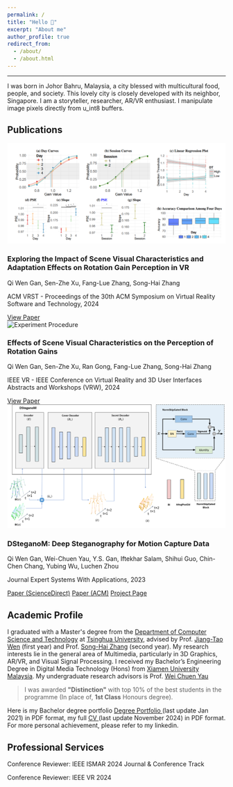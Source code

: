 ```yaml
---
permalink: /
title: "Hello 👋"
excerpt: "About me"
author_profile: true
redirect_from: 
  - /about/
  - /about.html
---
```

------
I was born in Johor Bahru, Malaysia, a city blessed with multicultural food, people, and society. This lovely city is closely developed with its neighbor, Singapore. I am a storyteller, researcher, AR/VR enthusiast. I manipulate image pixels directly from u_int8 buffers. 

Publications
------

<div class="publication-card">
        <div class="publication-image">
            <img src="./images/ACM_VRST_EXPERIMENT_PROCEDURE.PNG" alt="VR Experiment Procedure">
        </div>
        <div class="publication-content">
            <h3 class="publication-title">Exploring the Impact of Scene Visual Characteristics and Adaptation Effects on Rotation Gain Perception in VR</h3>
            <p class="publication-authors">
                <span class="author-highlight">Qi Wen Gan</span>, Sen-Zhe Xu, Fang-Lue Zhang, Song-Hai Zhang
            </p>
            <p class="publication-venue">
                <span class="venue-highlight">ACM VRST</span> - Proceedings of the 30th ACM Symposium on Virtual Reality Software and Technology, 2024
            </p>
            <div class="publication-links">
                <a href="https://dl.acm.org/doi/10.1145/3641825.3687733" target="_blank" class="publication-link">View Paper</a>
            </div>
        </div>
    </div>

<div class="publication-card">
        <div class="publication-image">
            <img src="./images/Experiment_Procedure.png" alt="Experiment Procedure">
        </div>
        <div class="publication-content">
            <h3 class="publication-title">Effects of Scene Visual Characteristics on the Perception of Rotation Gains</h3>
            <p class="publication-authors">
                <span class="author-highlight">Qi Wen Gan</span>, Sen-Zhe Xu, Ran Gong, Fang-Lue Zhang, Song-Hai Zhang
            </p>
            <p class="publication-venue">
                <span class="venue-highlight">IEEE VR</span> - IEEE Conference on Virtual Reality and 3D User Interfaces Abstracts and Workshops (VRW), 2024
            </p>
            <div class="publication-links">
                <a href="https://ieeexplore.ieee.org/document/10536471" target="_blank" class="publication-link">View Paper</a>
            </div>
        </div>
    </div>

<div class="publication-card">
        <div class="publication-image">
            <img src="./images/DStegMFullArchitecture.png" alt="DSteganoM Architecture">
        </div>
        <div class="publication-content">
            <h3 class="publication-title">DSteganoM: Deep Steganography for Motion Capture Data</h3>
            <p class="publication-authors">
                <span class="author-highlight">Qi Wen Gan</span>, Wei-Chuen Yau, Y.S. Gan, Iftekhar Salam, Shihui Guo, Chin-Chen Chang, Yubing Wu, Luchen Zhou
            </p>
            <p class="publication-venue">
                <span class="venue-highlight">Journal Expert Systems With Applications</span>, 2023
            </p>
            <div class="publication-links">
                <a href="https://www.sciencedirect.com/science/article/pii/S0957417423024570" target="_blank" class="publication-link">Paper (ScienceDirect)</a>
                <a href="https://dl.acm.org/doi/10.1016/j.eswa.2023.121955" target="_blank" class="publication-link">Paper (ACM)</a>
                <a href="https://qiwen98.github.io/DSteganoM" target="_blank" class="publication-link">Project Page</a>
            </div>
        </div>
    </div>


Academic Profile
------
I graduated with a Master's degree from the [Department of Computer Science and Technology](https://www.cs.tsinghua.edu.cn/csen/) at [Tsinghua University](https://www.tsinghua.edu.cn/en/), advised by Prof. [Jiang-Tao Wen](https://ieeexplore.ieee.org/author/37291696100) (first year) and Prof. [Song-Hai Zhang](https://www.cs.tsinghua.edu.cn/csen/info/1214/4073.htm) (second year). My research interests lie in the general area of Multimedia, particularly in 3D Graphics, AR/VR, and Visual Signal Processing. I received my Bachelor’s Engineering Degree in Digital Media Technology (Hons) from [Xiamen University Malaysia](https://www.xmu.edu.my). My undergraduate research advisors is Prof. [Wei Chuen Yau](https://ieeexplore.ieee.org/author/37667757400)
> I was awarded **"Distinction"** with top 10% of the best students in the programme (In place of, **1st Class** Honours degree). 

Here is my Bachelor degree portfolio [Degree Portfolio ](https://qiwen98.github.io/files/Portfolio_2020(mini).pdf "Degree Portfilio ")(last update Jan 2021) in PDF format, my full [CV ](https://qiwen98.github.io/files/Qi_Wen_CV_With_No_Photo_latest.pdf "CV ")(last update November 2024) in PDF format. For more personal achievement, please refer to my linkedin.

## Professional Services
Conference Reviewer: IEEE ISMAR 2024 Journal & Conference Track

Conference Reviewer: IEEE VR 2024


<!-- ## Projects
### Web IR Search Engine
[Video Time Machine ⏲](https://share.streamlit.io/qiwen98/webir/main.py/)
* This is an Youtube-liked Video Search Engine which allow user to query specific words/phrase throughout the video and get the timestamp/s result instantly.
* This project won the **4th place** out of **21 projects** during 2022 Spring Web IR courses final competition. 

### D Stegano M 3D Mocap Visualizer  
[D Stegano M Visualizer](https://qiwen98.github.io/DSteganoM/skipMTMGatedCover/)
* This is an custom Mocap BVH format visualizer with json file. Written in Three.js, mainly used for research purpose.

### Fast indoor and outdoor content synthesis in Unreal  
[Unreal scene generator](https://youtu.be/RDgrF3ZUMnQ)
* This is an fun side project I was done along with my master's study. The purpose is to study human perception of vision, visual, and graphic in VR. -->
